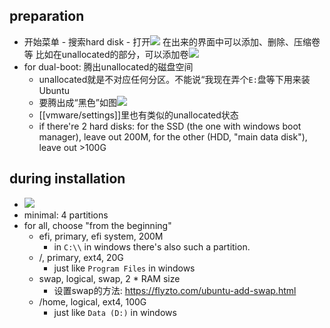 ## preparation
- 开始菜单 - 搜索hard disk - 打开![](dual-boot-partition/hard-disk-win10.png)
在出来的界面中可以添加、删除、压缩卷等
比如在unallocated的部分，可以添加卷![](dual-boot-partition/add.png)
- for dual-boot:
腾出unallocated的磁盘空间
  - unallocated就是不对应任何分区。不能说“我现在弄个`E:`盘等下用来装Ubuntu
  - 要腾出成“黑色”如图![](dual-boot-partition/unallocated.png)
  - [[vmware/settings]]里也有类似的unallocated状态
  - if there're 2 hard disks: for the SSD (the one with windows boot manager), leave out 200M, for the other (HDD, "main data disk"), leave out >100G
## during installation
- ![](dual-boot-partition/partition.png)
- minimal: 4 partitions
- for all, choose "from the beginning"
  - efi, primary, efi system, 200M
    - in `C:\\` in windows there's also such a partition.
  - /, primary, ext4, 20G
    - just like `Program Files` in windows
  - swap, logical, swap, 2 * RAM size
    - 设置swap的方法: https://flyzto.com/ubuntu-add-swap.html
  - /home, logical, ext4, 100G
    - just like `Data (D:)` in windows